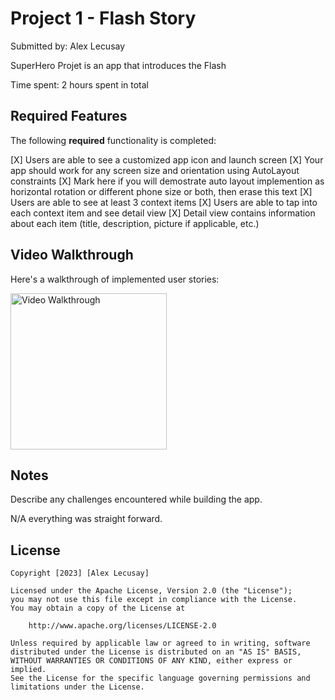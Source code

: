 # Project 1 - Flash Story

Submitted by: Alex Lecusay

SuperHero Projet is an app that introduces the Flash 

Time spent: 2 hours spent in total

## Required Features

The following **required** functionality is completed:

[X] Users are able to see a customized app icon and launch screen
[X] Your app should work for any screen size and orientation using AutoLayout constraints
[X] Mark here if you will demostrate auto layout implemention as horizontal rotation or different phone size or both, then erase this text
[X] Users are able to see at least 3 context items
[X] Users are able to tap into each context item and see detail view
[X] Detail view contains information about each item (title, description, picture if applicable, etc.)
 
## Video Walkthrough

Here's a walkthrough of implemented user stories:

<img src='https://github.com/AlexLecusay/FlashStory/blob/main/Superhero%20Gif.gif?raw=true' title='Video Walkthrough' width='250' alt='Video Walkthrough' />

## Notes

Describe any challenges encountered while building the app.

N/A everything was straight forward.

## License

    Copyright [2023] [Alex Lecusay]

    Licensed under the Apache License, Version 2.0 (the "License");
    you may not use this file except in compliance with the License.
    You may obtain a copy of the License at

        http://www.apache.org/licenses/LICENSE-2.0

    Unless required by applicable law or agreed to in writing, software
    distributed under the License is distributed on an "AS IS" BASIS,
    WITHOUT WARRANTIES OR CONDITIONS OF ANY KIND, either express or implied.
    See the License for the specific language governing permissions and
    limitations under the License.
